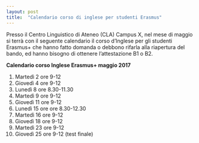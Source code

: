 ```yaml
---
layout: post
title:  "Calendario corso di inglese per studenti Erasmus"
---
```


Presso il Centro Linguistico di Ateneo (CLA) Campus X, nel mese di maggio si terrà con il seguente calendario il corso d’Inglese per gli studenti Erasmus+ che hanno fatto domanda o debbono rifarla alla riapertura del bando, ed hanno bisogno di ottenere l’attestazione B1 o B2.

**Calendario corso Inglese Erasmus+ maggio 2017**
1. Martedì 2 ore 9-12
2. Giovedì 4 ore 9-12
3. Lunedì 8 ore 8.30-11.30
4. Martedì 9 ore 9-12
5. Giovedì 11 ore 9-12
6. Lunedì 15 ore ore 8.30-12.30
7. Martedì 16 ore 9-12
8. Giovedì 18 ore 9-12
9. Martedì 23 ore 9-12
10. Giovedì 25 ore 9-12 (test finale)
